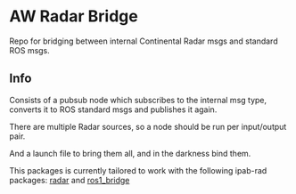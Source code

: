 # AW Radar Bridge

Repo for bridging between internal Continental Radar msgs and standard ROS msgs.

## Info

Consists of a pubsub node which subscribes to the internal msg type, converts it
to ROS standard msgs and publishes it again.

There are multiple Radar sources, so a node should be run per input/output pair.

And a launch file to bring them all, and in the darkness bind them.

This packages is currently tailored to work with the following ipab-rad packages: [radar](https://github.com/ipab-rad/radar/tree/init_config) and [ros1_bridge](https://github.com/ipab-rad/radar/tree/init_config)
